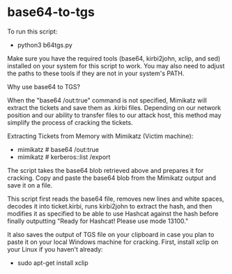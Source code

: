 # base64-to-tgs
To run this script:<br>
- python3 b64tgs.py 

Make sure you have the required tools (base64, kirbi2john, xclip, and sed) installed on your system for this script to work. You may also need to adjust the paths to these tools if they are not in your system's PATH.

Why use base64 to TGS? <br>

When the "base64 /out:true" command is not specified, Mimikatz will extract the tickets and save them as .kirbi files. Depending on our network position and our ability to transfer files to our attack host, this method may simplify the process of cracking the tickets.

Extracting Tickets from Memory with Mimikatz (Victim machine): <br>
- mimikatz # base64 /out:true <br>
- mimikatz # kerberos::list /export

The script takes the base64 blob retrieved above and prepares it for cracking. Copy and paste the base64 blob from the Mimikatz output and save it on a file.

This script first reads the base64 file, removes new lines and white spaces, decodes it into ticket.kirbi, runs kirbi2john to extract the hash, and then modifies it as specified to be able to use Hashcat against the hash before finally outputting "Ready for Hashcat! Please use mode 13100."

It also saves the output of TGS file on your clipboard in case you plan to paste it on your local Windows machine for cracking. 
First, install xclip on your Linux if you haven't already: <br>
- sudo apt-get install xclip
